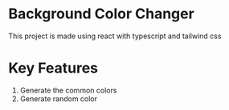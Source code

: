 # Background Color Changer

This project is made using react with typescript and tailwind css

# Key Features

1. Generate the common colors
2. Generate random color
